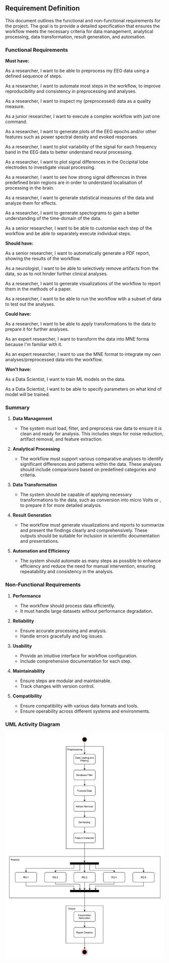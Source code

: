 ## Requirement Definition
This document outlines the functional and non-functional requirements for the project. The goal is to provide a detailed specification that ensures the workflow meets the necessary criteria for data management, analytical processing, data transformation, result generation, and automation.

### Functional Requirements

**Must have:**

As a researcher, I want to be able to preprocess my EEG data using a defined sequence of steps.

As a researcher, I want to automate most steps in the workflow, to improve reproducibility and consistency in preprocessing and analyses.

As a researcher, I want to inspect my (preprocessed) data as a quality measure.

As a junior researcher, I want to execute a complex workflow with just one command.

As a researcher, I want to generate plots of the EEG epochs and/or other features such as power spectral density and evoked responses.

As a researcher, I want to plot variability of the signal for each frequency band in the EEG data to better understand neural processing.

As a researcher, I want to plot signal differences in the Occipital lobe electrodes to investigate visual processing.

As a researcher, I want to see how strong signal differences in three predefined brain regions are in order to understand localisation of processing in the brain.

As a researcher, I want to generate statistical measures of the data and analyze them for effects.

As a researcher, I want to generate spectograms to gain a better understanding of the time-domain of the data.

As a senior researcher, I want to be able to customise each step of the workflow and be able to separately execute individual steps.


**Should have:**

As a senior researcher, I want to automatically generate a PDF report, showing the results of the workflow.

As a neurologist, I want to be able to selectively remove artifacts from the data, so as to not hinder further clinical analyses.

As a researcher, I want to generate visualizations of the workflow to report them in the methods of a paper.

As a researcher, I want to be able to run the workflow with a subset of data to test out the analyses.


**Could have:**

As a researcher, I want to be able to apply transformations to the data to prepare it for further analyses.

As an expert researcher, I want to transform the data into MNE forma because I'm familiar with it.

As an expert researcher, I want to use the MNE format to integrate my own analyses/preprocessed data into the workflow.


**Won't have:**

As a Data Scientist, I want to train ML models on the data.

As a Data Scientist, I want to be able to specify parameters on what kind of model will be trained. 


### Summary

1. **Data Management**
   - The system must load, filter, and preprocess raw data to ensure it is clean and ready for analysis. This includes steps for noise reduction, artifact removal, and feature extraction.

2. **Analytical Processing**
   - The workflow must support various comparative analyses to identify significant differences and patterns within the data. These analyses should include comparisons based on predefined categories and criteria.

3. **Data Transformation**
   - The system should be capable of applying necessary transformations to the data, such as conversion into micro Volts or , to prepare it for more detailed analysis.

4. **Result Generation**
   - The workflow must generate visualizations and reports to summarize and present the findings clearly and comprehensively. These outputs should be suitable for inclusion in scientific documentation and presentations.

5. **Automation and Efficiency**
   - The system should automate as many steps as possible to enhance efficiency and reduce the need for manual intervention, ensuring repeatability and consistency in the analysis.

### Non-Functional Requirements

1. **Performance**
   - The workflow should process data efficiently.
   - It must handle large datasets without performance degradation.

2. **Reliability**
   - Ensure accurate processing and analysis.
   - Handle errors gracefully and log issues.

3. **Usability**
   - Provide an intuitive interface for workflow configuration.
   - Include comprehensive documentation for each step.

4. **Maintainability**
   - Ensure steps are modular and maintainable.
   - Track changes with version control.

5. **Compatibility**
   - Ensure compatibility with various data formats and tools.
   - Ensure operability across different systems and environments.

### UML Activity Diagram

![Activity Diagram](activity_diagram.svg)

